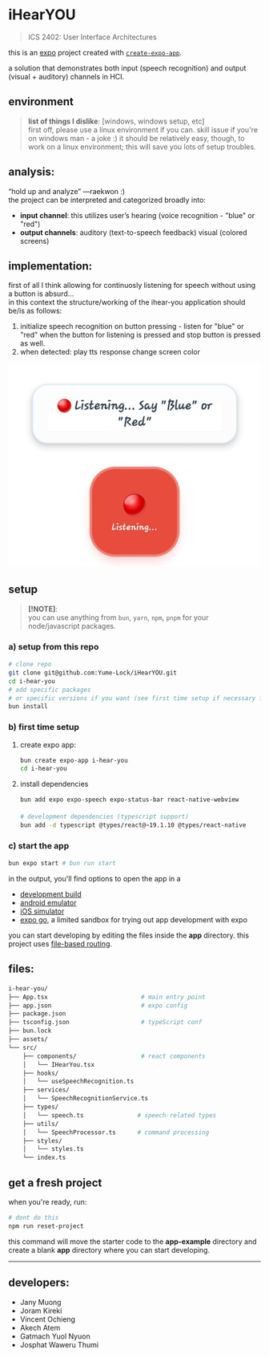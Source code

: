 # iHearYOU 

> ICS 2402: User Interface Architectures

this is an [expo](https://expo.dev) project created with [`create-expo-app`](https://www.npmjs.com/package/create-expo-app).


a solution that demonstrates both input (speech recognition) and output (visual + auditory) channels in HCI.

## environment
> **list of things I dislike**: [windows, windows setup, etc]  
> first off, please use a linux environment if you can. skill issue if you're on windows man - a joke :) it should be relatively easy, though, to work on a linux environment; this will save you lots of setup troubles.

## analysis:
“hold up and analyze” —raekwon :)  
the project can be interpreted and categorized  broadly into:
- **input channel**: this utilizes user’s hearing (voice recognition - "blue" or "red")
- **output channels**:
auditory (text-to-speech feedback)
visual (colored screens)

## implementation:
first of all I think allowing for continuosly listening for speech without using a button is absurd...  
in this context the structure/working of the ihear-you application should be/is as follows:  
1. initialize speech recognition on button pressing - listen for "blue" or "red" when the button for listening is pressed and stop button is pressed as well. 
2. when detected:
play tts response
change screen color  

![iHearYOU](./hello-listening.jpeg)


## setup
> **[!NOTE]**:  
> you can use anything from `bun`, `yarn`, `npm`, `pnpm` for your node/javascript packages.

### a) setup from this repo
   ```sh
   # clone repo
   git clone git@github.com:Yume-Lock/iHearYOU.git
   cd i-hear-you
   # add specific packages
   # or specific versions if you want (see first time setup if necessary for this)
   bun install 
   ```

### b) first time setup

1. create expo app:
   ```sh
   bun create expo-app i-hear-you
   cd i-hear-you
   ```

2. install dependencies

   ```sh
   bun add expo expo-speech expo-status-bar react-native-webview

   # development dependencies (typescript support)
   bun add -d typescript @types/react@~19.1.10 @types/react-native
   ```

### c) start the app

   ```bash
   bun expo start # bun run start
   ```

in the output, you'll find options to open the app in a

- [development build](https://docs.expo.dev/develop/development-builds/introduction/)
- [android emulator](https://docs.expo.dev/workflow/android-studio-emulator/)
- [iOS simulator](https://docs.expo.dev/workflow/ios-simulator/)
- [expo go](https://expo.dev/go), a limited sandbox for trying out app development with expo

you can start developing by editing the files inside the **app** directory. this project uses [file-based routing](https://docs.expo.dev/router/introduction).


## files:
```sh
i-hear-you/
├── App.tsx                          # main entry point
├── app.json                         # expo config
├── package.json
├── tsconfig.json                    # typeScript conf
├── bun.lock
├── assets/
└── src/
    ├── components/                  # react components
    │   └── IHearYou.tsx
    ├── hooks/
    │   └── useSpeechRecognition.ts
    ├── services/
    │   └── SpeechRecognitionService.ts
    ├── types/
    │   └── speech.ts               # speech-related types
    ├── utils/
    │   └── SpeechProcessor.ts      # command processing
    ├── styles/
    │   └── styles.ts
    └── index.ts
```


## get a fresh project

when you're ready, run:

```bash
# dont do this
npm run reset-project
```

this command will move the starter code to the **app-example** directory and create a blank **app** directory where you can start developing.


---
## developers:
- Jany Muong
- Joram Kireki
- Vincent Ochieng
- Akech Atem
- Gatmach Yuol Nyuon
- Josphat Waweru Thumi